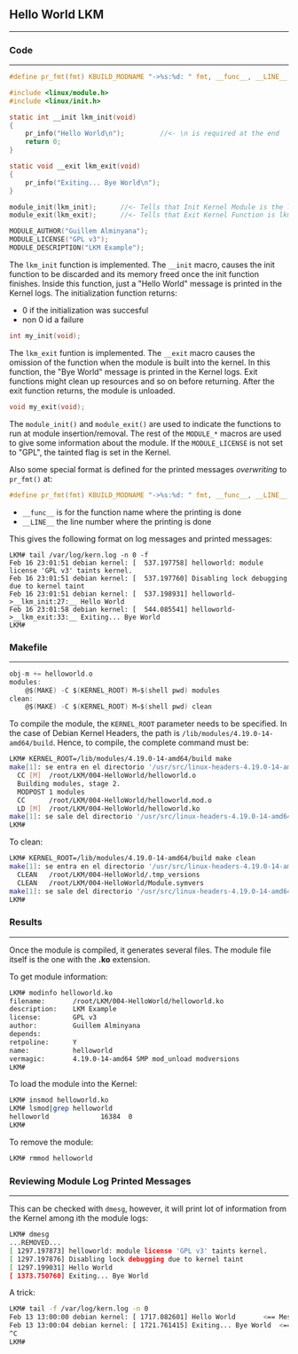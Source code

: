 ## Hello World LKM
---

### Code
---
```c
#define pr_fmt(fmt)	KBUILD_MODNAME "->%s:%d: " fmt, __func__, __LINE__

#include <linux/module.h>
#include <linux/init.h>

static int __init lkm_init(void)
{
	pr_info("Hello World\n");         //<- \n is required at the end
	return 0;
}

static void __exit lkm_exit(void)
{
	pr_info("Exiting... Bye World\n");
}

module_init(lkm_init);		//<- Tells that Init Kernel Module is the lkm_init function
module_exit(lkm_exit);		//<- Tells that Exit Kernel Function is lkm_exit

MODULE_AUTHOR("Guillem Alminyana");
MODULE_LICENSE("GPL v3");
MODULE_DESCRIPTION("LKM Example");
```

The `lkm_init` function is implemented. The `__init` macro, causes the init function to be discarded and its memory freed once the init function finishes. Inside this function, just a "Hello World" message is printed in the Kernel logs. The initialization function returns: 
- 0 if the initialization was succesful
- non 0 id a failure
```c
int my_init(void);
```
The `lkm_exit` funtion is implemented. The `__exit` macro causes the omission of the function when the module is built into the kernel. In this function, the "Bye World" message is printed in the Kernel logs. Exit functions might clean up resources and so on before returning. After the exit function returns, the module is unloaded.
```c
void my_exit(void);
```
The `module_init()` and `module_exit()` are used to indicate the functions to run at module insertion/removal.
The rest of the `MODULE_*` macros are used to give some information about the module. If the `MODULE_LICENSE` is not set to "GPL", the tainted flag is set in the Kernel.

Also some special format is defined for the printed messages _overwriting_ to `pr_fmt()` at:
```c
#define pr_fmt(fmt)	KBUILD_MODNAME "->%s:%d: " fmt, __func__, __LINE__
```
- `__func__` is for the function name where the printing is done
- `__LINE__` the line number where the printing is done

This gives the following format on log messages and printed messages:
```markup
LKM# tail /var/log/kern.log -n 0 -f
Feb 16 23:01:51 debian kernel: [  537.197758] helloworld: module license 'GPL v3' taints kernel.
Feb 16 23:01:51 debian kernel: [  537.197760] Disabling lock debugging due to kernel taint
Feb 16 23:01:51 debian kernel: [  537.198931] helloworld->__lkm_init:27:__ Hello World
Feb 16 23:01:58 debian kernel: [  544.085541] helloworld->__lkm_exit:33:__ Exiting... Bye World
LKM#
```
### Makefile
---
```c
obj-m += helloworld.o
modules:
	@$(MAKE) -C $(KERNEL_ROOT) M=$(shell pwd) modules
clean:
	@$(MAKE) -C $(KERNEL_ROOT) M=$(shell pwd) clean 
```

To compile the module, the `KERNEL_ROOT` parameter needs to be specified. In the case of Debian Kernel Headers, the path is `/lib/modules/4.19.0-14-amd64/build`. Hence, to compile, the complete command must be:
```bash
LKM# KERNEL_ROOT=/lib/modules/4.19.0-14-amd64/build make
make[1]: se entra en el directorio '/usr/src/linux-headers-4.19.0-14-amd64'
  CC [M]  /root/LKM/004-HelloWorld/helloworld.o
  Building modules, stage 2.
  MODPOST 1 modules
  CC      /root/LKM/004-HelloWorld/helloworld.mod.o
  LD [M]  /root/LKM/004-HelloWorld/helloworld.ko
make[1]: se sale del directorio '/usr/src/linux-headers-4.19.0-14-amd64'
LKM#
```

To clean:
```bash
LKM# KERNEL_ROOT=/lib/modules/4.19.0-14-amd64/build make clean
make[1]: se entra en el directorio '/usr/src/linux-headers-4.19.0-14-amd64'
  CLEAN   /root/LKM/004-HelloWorld/.tmp_versions
  CLEAN   /root/LKM/004-HelloWorld/Module.symvers
make[1]: se sale del directorio '/usr/src/linux-headers-4.19.0-14-amd64'
LKM#
```

### Results
---
Once the module is compiled, it generates several files. The module file itself is the one with the **.ko** extension.

To get module information:
```bash
LKM# modinfo helloworld.ko 
filename:       /root/LKM/004-HelloWorld/helloworld.ko
description:    LKM Example
license:        GPL v3
author:         Guillem Alminyana
depends:        
retpoline:      Y
name:           helloworld
vermagic:       4.19.0-14-amd64 SMP mod_unload modversions 
LKM# 
``` 
To load the module into the Kernel:
```bash
LKM# insmod helloworld.ko 
LKM# lsmod|grep helloworld
helloworld             16384  0
LKM#
```
To remove the module:
```bash
LKM# rmmod helloworld
```
### Reviewing Module Log Printed Messages
---
This can be checked with `dmesg`, however, it will print lot of information from the Kernel among ith the module logs:
```bash
LKM# dmesg
...REMOVED...
[ 1297.197873] helloworld: module license 'GPL v3' taints kernel.
[ 1297.197876] Disabling lock debugging due to kernel taint
[ 1297.199031] Hello World
[ 1373.750760] Exiting... Bye World
```
A trick:
```bash
LKM# tail -f /var/log/kern.log -n 0
Feb 13 13:00:00 debian kernel: [ 1717.082601] Hello World		<== Message when `insmod` the module
Feb 13 13:00:04 debian kernel: [ 1721.761415] Exiting... Bye World	<== Message when `rmmod` the module
^C
LKM#
```
